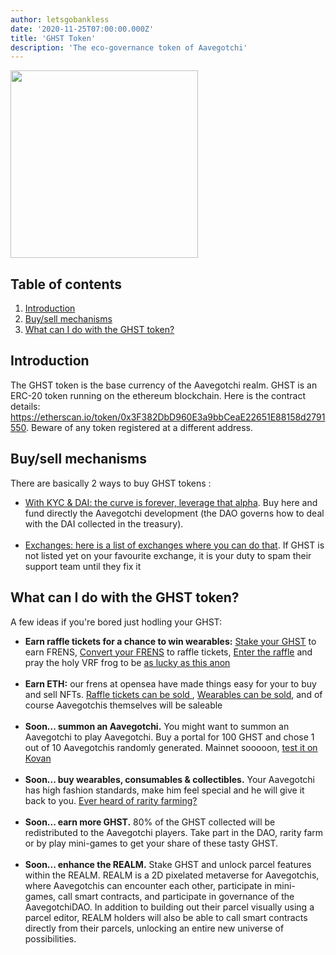 ```yaml
---
author: letsgobankless
date: '2020-11-25T07:00:00.000Z'
title: 'GHST Token'
description: 'The eco-governance token of Aavegotchi'
---
```


<img src="/ghst/ghst.gif" width="300" height="300" />

## Table of contents
1. <a href=#introduction>Introduction</a>
2. <a href=#buy-sell-mechanisms>Buy/sell mechanisms</a>
3. <a href=#what-can-i-do-with-the-ghst-token>What can I do with the GHST token?</a>


## Introduction

The GHST token is the base currency of the Aavegotchi realm. GHST is an ERC-20 token running on the ethereum blockchain. Here is the contract details: <a href="https://etherscan.io/token/0x3F382DbD960E3a9bbCeaE22651E88158d2791550">https://etherscan.io/token/0x3F382DbD960E3a9bbCeaE22651E88158d2791550</a>. Beware of any token registered at a different address.




## Buy/sell mechanisms
There are basically 2 ways to buy GHST tokens :
<ul>
  <li><a href="https://aavegotchi.com/curve">With KYC & DAI: the curve is forever, leverage that alpha</a>. Buy here and fund directly the Aavegotchi development (the DAO governs how to deal with the DAI collected in the treasury). </li>
<br>
  <li><a href="https://www.coingecko.com/en/coins/aavegotchi#markets">Exchanges: here is a list of exchanges where you can do that</a>. If GHST is not listed yet on your favourite exchange, it is your duty to spam their support team until they fix it</li>
</ul>

## What can I do with the GHST token?
A few ideas if you're bored just hodling your GHST:
<ul>
  <li><b>Earn raffle tickets for a chance to win wearables:</b> <a href="https://aavegotchi.com/stake"> Stake your GHST</a> to earn FRENS, <a href="https://aavegotchi.com/shop"> Convert your FRENS</a> to raffle tickets, <a href="https://aavegotchi.com/raffle"> Enter the raffle</a> and pray the holy VRF frog to be <a href="https://aavegotchi.medium.com/anon-and-the-green-ticket-5776969b3a69">as lucky as this anon</a></li>
  &nbsp;
  <li><b>Earn ETH:</b> our frens at opensea have made things easy for your to buy and sell NFTs. <a href="https://opensea.io/assets/aavegotchi-frens-raffle-tickets">Raffle tickets can be sold </a>, <a href="https://opensea.io/assets/aavegotchi-wearable-vouchers">Wearables can be sold</a>, and of course Aavegotchis themselves will be saleable</li> 
  &nbsp;
  <li><b>Soon... summon an Aavegotchi.</b> You might want to summon an Aavegotchi to play Aavegotchi. Buy a portal for 100 GHST and chose 1 out of 10 Aavegotchis randomly generated. Mainnet sooooon, <a href="https://kovan.aavegotchi.com/portals">test it on Kovan</a></li>
  &nbsp;
  <li><b>Soon... buy wearables, consumables & collectibles.</b> Your Aavegotchi has high fashion standards, make him feel special and he will give it back to you. <a href="https://wiki.aavegotchi.com/en/rarity-farming">Ever heard of rarity farming?</a></li>
  &nbsp;  
  <li><b>Soon... earn more GHST.</b> 80% of the GHST collected will be redistributed to the Aavegotchi players. Take part in the DAO, rarity farm or by play mini-games to get your share of these tasty GHST.</li>
  &nbsp; 
  <li><b>Soon... enhance the REALM.</b> Stake GHST and unlock parcel features within the REALM. REALM is a 2D pixelated metaverse for Aavegotchis, where Aavegotchis can encounter each other, participate in mini-games, call smart contracts, and participate in governance of the AavegotchiDAO. In addition to building out their parcel visually using a parcel editor, REALM holders will also be able to call smart contracts directly from their parcels, unlocking an entire new universe of possibilities.</li>
</ul>
